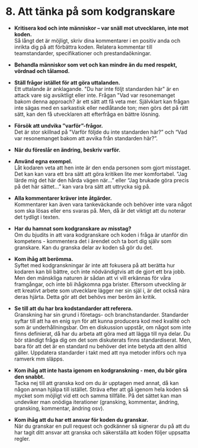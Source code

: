 # 8. Att tänka på som kodgranskare

* **Kritisera kod och inte människor – var snäll mot utvecklaren, inte mot koden.**  
Så långt det är möjligt, skriv dina kommentarer i en positiv anda och inrikta dig på att förbättra koden. Relatera kommentar till teamstandarder, specifikationer och prestandaökningar.

 
* **Behandla människor som vet och kan mindre än du med respekt, vördnad och tålamod.**

* **Ställ frågor istället för att göra uttalanden.**  
Ett uttalande är anklagande. "Du har inte följt standarden här" är en attack vare sig avsiktligt eller inte. Frågan "Vad var resonemanget bakom denna approach? är ett sätt att få veta mer. Självklart kan frågan inte sägas med en sarkastisk eller nedlåtande ton; men görs det på rätt sätt, kan den få utvecklaren att efterfråga en bättre lösning.

* **Försök att undvika ”varför”-frågor.**  
Det är stor skillnad på "Varför följde du inte standarden här?” och “Vad var resonemanget bakom att avvika från standarden här?”.

* **När du föreslår en ändring, beskriv varför.**

* **Använd egna exempel.**  
Låt kodaren veta att hen inte är den enda personen som gjort misstaget. Det kan kan vara ett bra sätt att göra kritiken lite mer komfortabel. "Jag lärde mig det här den hårda vägen när…” eller “Jag brukade göra precis på det här sättet…” kan vara bra sätt att uttrycka sig på.

* **Alla kommentarer kräver inte åtgärder.**  
Kommentarer kan även vara tankeväckande och behöver inte vara något som ska lösas eller ens svaras på. Men, då är det viktigt att du noterar det tydligt i texten.
 
* **Har du hamnat som kodgranskare av misstag?**  
Om du bjudits in att vara kodgranskare och koden i fråga är utanför din kompetens - kommentera det i ärendet och ta bort dig själv som granskare. Kan du granska delar av koden så gör du det.

* **Kom ihåg att berömma.**  
Syftet med kodgranskningar är inte att fokusera på att berätta hur kodaren kan bli bättre, och inte nödvändigtvis att de gjort ett bra jobb. Men den mänskliga naturen är sådan att vi vill erkännas för våra framgångar, och inte bli ihågkomna pga brister. Eftersom utveckling är ett kreativt arbete som utvecklare lägger ner sin själ i, är det också nära deras hjärta. Detta gör att det behövs mer beröm än kritik.
 
* **Se till att du har bra kodstandarder att referera.**  
Granskning har sin grund i företags- och branchstandarder. Standarder syftar till att ha en enig syn för att kunna producera kod med kvalité och som är underhållningsbar. Om en diskussion uppstår, om något som inte finns definierat, då har du arbeta att göra med att lägga till nya delar. Du bör ständigt fråga dig om det som diskuterats finns standardiserat. Men, bara för att det är en standard nu behöver det inte betyda att den alltid gäller. Uppdatera standarder i takt med att nya metoder införs och nya ramverk mm släpps.

* **Kom ihåg att inte hasta igenom en kodgranskning - men, du bör göra den snabbt.**  
Tacka nej till att granska kod om du är upptagen med annat, då kan någon annan hjälpa till istället. Sträva efter att gå igenom hela koden så mycket som möjligt vid ett och samma tillfälle. På det sättet kan man undeviker man onödiga iterationer (gransking, kommentar, ändring, gransking, kommentar, ändring osv).
 
* **Kom ihåg att du har ett ansvar för koden du granskar.**  
När du granskar en pull request och godkänner så signerar du på att du har tagit ditt ansvar att granska och säkerställa att koden följer uppsatta regler.
